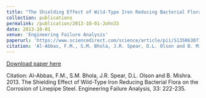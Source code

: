 ```yaml
---
title: "The Shielding Effect of Wild-Type Iron Reducing Bacterial Flora on the Corrosion of Linepipe Steel.”  Engineering Failure Analysis"
collection: publications
permalink: /publication/2013-10-01-John33
date: 2013-10-01
venue: 'Engineering Failure Analysis'
paperurl: 'https://www.sciencedirect.com/science/article/pii/S1350630713001969'
citation: 'Al-Abbas, F.M., S.M. Bhola, J.R. Spear, D.L. Olson and B. Mishra.  2013.  The Shielding Effect of Wild-Type Iron Reducing Bacterial Flora on the Corrosion of Linepipe Steel.  Engineering Failure Analysis, 33: 222-235.'
---
```


<a href='https://www.sciencedirect.com/science/article/pii/S1350630713001969'>Download paper here</a>

Citation: Al-Abbas, F.M., S.M. Bhola, J.R. Spear, D.L. Olson and B. Mishra.  2013.  The Shielding Effect of Wild-Type Iron Reducing Bacterial Flora on the Corrosion of Linepipe Steel.  Engineering Failure Analysis, 33: 222-235.